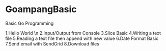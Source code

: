# GoampangBasic
Basic Go Programming

1.Hello World \n
2.Input/Output from Console
3.Slice Basic
4.Writing a text file
5.Reading a text file then append with new value
6.Date Format Basic
7.Send email with SendGrid
8.Download files
